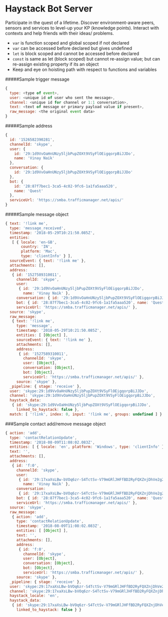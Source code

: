 # Haystack Bot Server

Participate in the quest of a lifetime. Discover environment-aware peers, sensors and services to level-up your KP (knowledge points). Interact with contexts and help friends with their ideas/ problems.

  - `var` is function scoped and global scoped if not declared
  - `var` can be accessed before declared but gives undefined
  - `let` is block scoped and cannot be accessed before declared
  - `const` is same as let (block scoped) but cannot re-assign value; but can re-assign existing property if its an object
  - Keep and eye on hoisting path with respect to functions and variables

#####Sample trigger message
```js
{
  type: <type of event>,
  user: <unique id of user who sent the message>,
  channel: <unique id for channel or 1:1 conversation>,
  text: <text of message or primary payload value if present>,
  raw_message: <the original event data>
}
```

#####Sample address
```js
{
  id: '1526582390281',
  channelId: 'skype',
  user: {
    id: '29:1d9VvOaHnUNzy5ljbPupZOXt9VSyFlOEigqorpBiJJDo',
    name: 'Vinay Naik'
  },
  conversation: {
    id: '29:1d9VvOaHnUNzy5ljbPupZOXt9VSyFlOEigqorpBiJJDo'
  },
  bot: {
    id: '28:87f7bec1-3ca5-4c02-9fc6-1a1fa5aaa520',
    name: 'Quest'
  },
  serviceUrl: 'https://smba.trafficmanager.net/apis/'
}
```


#####Sample message object
```js
{ text: '!link me',
  type: 'message_received',
  timestamp: '2018-05-29T10:21:50.085Z',
  entities:
   [ { locale: 'en-GB',
       country: 'IN',
       platform: 'Mac',
       type: 'clientInfo' } ],
  sourceEvent: { text: '!link me' },
  attachments: [],
  address:
   { id: '1527589310011',
     channelId: 'skype',
     user:
      { id: '29:1d9VvOaHnUNzy5ljbPupZOXt9VSyFlOEigqorpBiJJDo',
        name: 'Vinay Naik' },
     conversation: { id: '29:1d9VvOaHnUNzy5ljbPupZOXt9VSyFlOEigqorpBiJJDo' },
     bot: { id: '28:87f7bec1-3ca5-4c02-9fc6-1a1fa5aaa520', name: 'Quest' },
     serviceUrl: 'https://smba.trafficmanager.net/apis/' },
  source: 'skype',
  raw_message:
   { text: '!link me',
     type: 'message',
     timestamp: '2018-05-29T10:21:50.085Z',
     entities: [ [Object] ],
     sourceEvent: { text: '!link me' },
     attachments: [],
     address:
      { id: '1527589310011',
        channelId: 'skype',
        user: [Object],
        conversation: [Object],
        bot: [Object],
        serviceUrl: 'https://smba.trafficmanager.net/apis/' },
     source: 'skype' },
  _pipeline: { stage: 'receive' },
  user: 'skype:29:1d9VvOaHnUNzy5ljbPupZOXt9VSyFlOEigqorpBiJJDo',
  channel: 'skype:29:1d9VvOaHnUNzy5ljbPupZOXt9VSyFlOEigqorpBiJJDo',
  haystack_data:
   { id: 'skype:29:1d9VvOaHnUNzy5ljbPupZOXt9VSyFlOEigqorpBiJJDo',
     linked_to_haystack: false },
  match: [ '!link', index: 0, input: '!link me', groups: undefined ] }
```



###Sample contact add/remove message object
```js
{ action: 'add',
  type: 'contactRelationUpdate',
  timestamp: '2018-08-09T11:08:02.083Z',
  entities: [ { locale: 'en', platform: 'Windows', type: 'clientInfo' } ],
  text: '',
  attachments: [],
  address:
   { id: 'f:0',
     channelId: 'skype',
     user:
      { id: '29:17xaXsLBw-bVOq6zr-S4TctSv-V79mGRlJHFfBD2RyFQXZnjDhVe2g27QfFnu7UHE',
        name: 'Vinay Naik' },
     conversation:
      { id: '29:17xaXsLBw-bVOq6zr-S4TctSv-V79mGRlJHFfBD2RyFQXZnjDhVe2g27QfFnu7UHE' },
     bot: { id: '28:87f7bec1-3ca5-4c02-9fc6-1a1fa5aaa520', name: 'Quest' },
     serviceUrl: 'https://smba.trafficmanager.net/apis/' },
  source: 'skype',
  raw_message:
   { action: 'add',
     type: 'contactRelationUpdate',
     timestamp: '2018-08-09T11:08:02.083Z',
     entities: [ [Object] ],
     text: '',
     attachments: [],
     address:
      { id: 'f:0',
        channelId: 'skype',
        user: [Object],
        conversation: [Object],
        bot: [Object],
        serviceUrl: 'https://smba.trafficmanager.net/apis/' },
     source: 'skype' },
  _pipeline: { stage: 'receive' },
  user: 'skype:29:17xaXsLBw-bVOq6zr-S4TctSv-V79mGRlJHFfBD2RyFQXZnjDhVe2g27QfFnu7UHE',
  channel: 'skype:29:17xaXsLBw-bVOq6zr-S4TctSv-V79mGRlJHFfBD2RyFQXZnjDhVe2g27QfFnu7UHE',
  haystack_locale: 'en',
  haystack_data:
   { id: 'skype:29:17xaXsLBw-bVOq6zr-S4TctSv-V79mGRlJHFfBD2RyFQXZnjDhVe2g27QfFnu7UHE',
     linked_to_haystack: false } }
```
